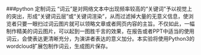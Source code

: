 ###python 定制词云
“词云”是对网络文本中出现频率较高的“关键词”予以视觉上的突出，形成“关键词云层”或“关键词渲染”，从而过滤掉大量的无意义信息，使浏览者只要一眼扫过词云图片就可以领略文章或者网页内容的主旨。不仅如此，一幅制作精美的词云图片，可以起到一图胜千言的效果，在报告或者PPT中适当的使用词云，会使表达更清晰充分，为演讲者表达的意义加分。本实验将使用Python3的wordcloud扩展包制作词云，生成图片保存。